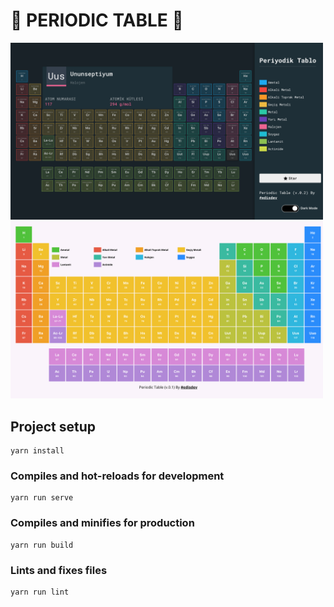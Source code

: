 # 🎉 PERIODIC TABLE 🎉

<img src="./resources/periodic-table-dark-mode.png" width="500">

<img src="./resources/periodic-table.png" width="500">

## Project setup
```
yarn install
```

### Compiles and hot-reloads for development
```
yarn run serve
```

### Compiles and minifies for production
```
yarn run build
```

### Lints and fixes files
```
yarn run lint
```
